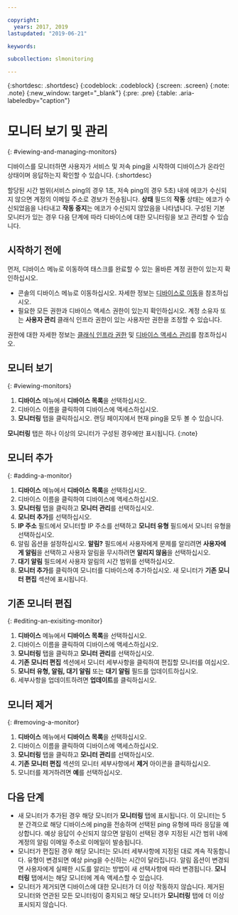 ```yaml
---

copyright:
  years: 2017, 2019
lastupdated: "2019-06-21"

keywords:

subcollection: slmonitoring

---
```


{:shortdesc: .shortdesc}
{:codeblock: .codeblock}
{:screen: .screen}
{:note: .note}
{:new_window: target="_blank"}
{:pre: .pre}
{:table: .aria-labeledby="caption"}

# 모니터 보기 및 관리
{: #viewing-and-managing-monitors}

디바이스를 모니터하면 사용자가 서비스 및 저속 ping을 시작하여 디바이스가 온라인 상태이며 응답하는지 확인할 수 있습니다.
{:shortdesc}

할당된 시간 범위(서비스 ping의 경우 1초, 저속 ping의 경우 5초) 내에 에코가 수신되지 않으면 계정의 이메일 주소로 경보가 전송됩니다. **상태** 필드의 **작동** 상태는 에코가 수신되었음을 나타내고 **작동 중지**는 에코가 수신되지 않았음을 나타냅니다. 구성된 기본 모니터가 있는 경우 다음 단계에 따라 디바이스에 대한 모니터링을 보고 관리할 수 있습니다.

## 시작하기 전에
먼저, 디바이스 메뉴로 이동하여 태스크를 완료할 수 있는 올바른 계정 권한이 있는지 확인하십시오. 

* 콘솔의 디바이스 메뉴로 이동하십시오. 자세한 정보는 [디바이스로 이동](/docs/infrastructure/SLmonitoring?topic=virtual-servers-navigating-devices)을 참조하십시오. 
* 필요한 모든 권한과 디바이스 액세스 권한이 있는지 확인하십시오. 계정 소유자 또는 **사용자 관리** 클래식 인프라 권한이 있는 사용자만 권한을 조정할 수 있습니다. 

권한에 대한 자세한 정보는 [클래식 인프라 권한](/docs/iam?topic=iam-infrapermission#infrapermission) 및 [디바이스 액세스 관리](/docs/vsi?topic=virtual-servers-managing-device-access)를 참조하십시오.

## 모니터 보기
{: #viewing-monitors}

1. **디바이스** 메뉴에서 **디바이스 목록**을 선택하십시오.
2. 디바이스 이름을 클릭하여 디바이스에 액세스하십시오.
3. **모니터링** 탭을 클릭하십시오. 랜딩 페이지에서 현재 ping을 모두 볼 수 있습니다.

**모니터링** 탭은 하나 이상의 모니터가 구성된 경우에만 표시됩니다.
{:note}

## 모니터 추가
{: #adding-a-monitor}

1. **디바이스** 메뉴에서 **디바이스 목록**을 선택하십시오.
2. 디바이스 이름을 클릭하여 디바이스에 액세스하십시오.
3. **모니터링** 탭을 클릭하고 **모니터 관리**를 선택하십시오.
4. **모니터 추가**를 선택하십시오.
5. **IP 주소** 필드에서 모니터할 IP 주소를 선택하고 **모니터 유형** 필드에서 모니터 유형을 선택하십시오.  
6. 알림 옵션을 설정하십시오. **알림?** 필드에서 사용자에게 문제를 알리려면 **사용자에게 알림**을 선택하고 사용자 알림을 무시하려면 **알리지 않음**을 선택하십시오.
7. **대기 알림** 필드에서 사용자 알림의 시간 범위를 선택하십시오.
8. **모니터 추가**를 클릭하여 모니터를 디바이스에 추가하십시오. 새 모니터가 **기존 모니터 편집** 섹션에 표시됩니다.

## 기존 모니터 편집
{: #editing-an-exisiting-monitor}

1. **디바이스** 메뉴에서 **디바이스 목록**을 선택하십시오.
2. 디바이스 이름을 클릭하여 디바이스에 액세스하십시오.
3. **모니터링** 탭을 클릭하고 **모니터 관리**를 선택하십시오.
4. **기존 모니터 편집** 섹션에서 모니터 세부사항을 클릭하여 편집할 모니터를 여십시오.
5. **모니터 유형, 알림, 대기 알림** 또는 **대기 알림** 필드를 업데이트하십시오.
6. 세부사항을 업데이트하려면 **업데이트**를 클릭하십시오.

## 모니터 제거
{: #removing-a-monitor}

1. **디바이스** 메뉴에서 **디바이스 목록**을 선택하십시오.
2. 디바이스 이름을 클릭하여 디바이스에 액세스하십시오.
3. **모니터링** 탭을 클릭하고 **모니터 관리**를 선택하십시오.
4. **기존 모니터 편집** 섹션의 모니터 세부사항에서 **제거** 아이콘을 클릭하십시오. 
5. 모니터를 제거하려면 **예**를 선택하십시오. 

## 다음 단계

- 새 모니터가 추가된 경우 해당 모니터가 **모니터링** 탭에 표시됩니다. 이 모니터는 5분 간격으로 해당 디바이스에 ping을 전송하며 선택된 ping 유형에 따라 응답을 예상합니다. 예상 응답이 수신되지 않으면 알림이 선택된 경우 지정된 시간 범위 내에 계정의 알림 이메일 주소로 이메일이 발송됩니다.
- 모니터가 편집된 경우 해당 모니터는 모니터 세부사항에 지정된 대로 계속 작동합니다. 유형이 변경되면 예상 ping을 수신하는 시간이 달라집니다. 알림 옵션이 변경되면 사용자에게 실패한 시도를 알리는 방법이 새 선택사항에 따라 변경됩니다. **모니터링** 탭에서는 해당 모니터에 계속 액세스할 수 있습니다.
- 모니터가 제거되면 디바이스에 대한 모니터가 더 이상 작동하지 않습니다. 제거된 모니터와 연관된 모든 모니터링이 중지되고 해당 모니터가 **모니터링** 탭에 더 이상 표시되지 않습니다.

